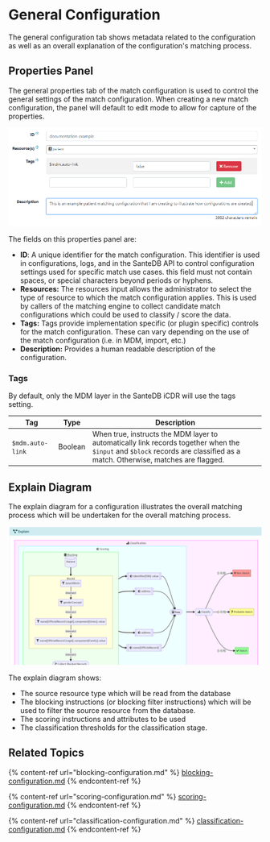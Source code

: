 # General Configuration

The general configuration tab shows metadata related to the configuration as well as an overall explanation of the configuration's matching process.

## Properties Panel

The general properties tab of the match configuration is used to control the general settings of the match configuration. When creating a new match configuration, the panel will default to edit mode to allow for capture of the properties.

![](<../../../.gitbook/assets/image (441) (1) (1).png>)

The fields on this properties panel are:

* **ID**: A unique identifier for the match configuration. This identifier is used in configurations, logs, and in the SanteDB API to control configuration settings used for specific match use cases. this field must not contain spaces, or special characters beyond periods or hyphens.
* **Resources:** The resources input allows the administrator to select the type of resource to which the match configuration applies. This is used by callers of the matching engine to collect candidate match configurations which could be used to classify / score the data.
* **Tags:** Tags provide implementation specific (or plugin specific) controls for the match configuration. These can vary depending on the use of the match configuration (i.e. in MDM, import, etc.)
* **Description:** Provides a human readable description of the configuration.

### Tags

By default, only the MDM layer in the SanteDB iCDR will use the tags setting.&#x20;

| Tag              | Type    | Description                                                                                                                                                                 |
| ---------------- | ------- | --------------------------------------------------------------------------------------------------------------------------------------------------------------------------- |
| `$mdm.auto-link` | Boolean | When true, instructs the MDM layer to automatically link records together when the `$input` and `$block` records are classified as a match. Otherwise, matches are flagged. |

## Explain Diagram

The explain diagram for a configuration illustrates the overall matching process which will be undertaken for the overall matching process.&#x20;

![](<../../../.gitbook/assets/image (450) (1) (1).png>)

The explain diagram shows:

* The source resource type which will be read from the database
* The blocking instructions (or blocking filter instructions) which will be used to filter the source resource from the database.
* The scoring instructions and attributes to be used
* The classification thresholds for the classification stage.

## Related Topics

{% content-ref url="blocking-configuration.md" %}
[blocking-configuration.md](blocking-configuration.md)
{% endcontent-ref %}

{% content-ref url="scoring-configuration.md" %}
[scoring-configuration.md](scoring-configuration.md)
{% endcontent-ref %}

{% content-ref url="classification-configuration.md" %}
[classification-configuration.md](classification-configuration.md)
{% endcontent-ref %}
